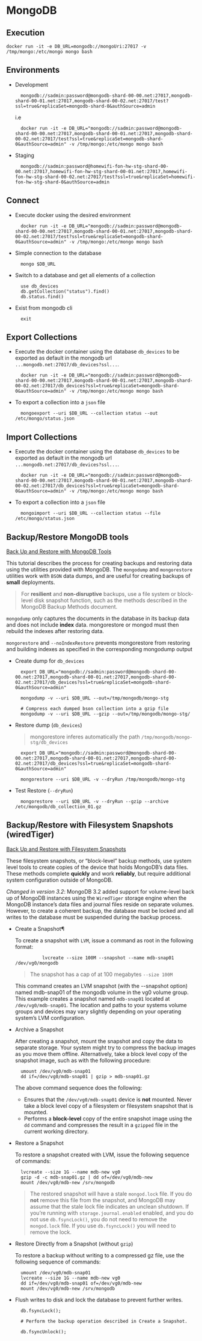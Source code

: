 # MongoDB

## Execution

    docker run -it -e DB_URL=mongodb://mongoUri:27017 -v /tmp/mongo:/etc/mongo mongo bash

## Environments

- Development

        mongodb://sadmin:password@mongodb-shard-00-00.net:27017,mongodb-shard-00-01.net:27017,mongodb-shard-00-02.net:27017/test?ssl=true&replicaSet=mongodb-shard-0&authSource=admin

    i.e

        docker run -it -e DB_URL="mongodb://sadmin:password@mongodb-shard-00-00.net:27017,mongodb-shard-00-01.net:27017,mongodb-shard-00-02.net:27017/test?ssl=true&replicaSet=mongodb-shard-0&authSource=admin" -v /tmp/mongo:/etc/mongo mongo bash

- Staging

        mongodb://sadmin:password@homewifi-fon-hw-stg-shard-00-00.net:27017,homewifi-fon-hw-stg-shard-00-01.net:27017,homewifi-fon-hw-stg-shard-00-02.net:27017/test?ssl=true&replicaSet=homewifi-fon-hw-stg-shard-0&authSource=admin

## Connect

- Execute docker using the desired environment

        docker run -it -e DB_URL="mongodb://sadmin:password@mongodb-shard-00-00.net:27017,mongodb-shard-00-01.net:27017,mongodb-shard-00-02.net:27017/test?ssl=true&replicaSet=mongodb-shard-0&authSource=admin" -v /tmp/mongo:/etc/mongo mongo bash

- Simple connection to the database

        mongo $DB_URL

- Switch to a database and get all elements of a collection

        use db_devices
        db.getCollection("status").find()
        db.status.find()

- Exist from mongodb cli

        exit

## Export Collections

- Execute the docker container using the database `db_devices` to be exported as default in the mongodb url `...mongodb.net:27017/db_devices?ssl...`.

        docker run -it -e DB_URL="mongodb://sadmin:password@mongodb-shard-00-00.net:27017,mongodb-shard-00-01.net:27017,mongodb-shard-00-02.net:27017/db_devices?ssl=true&replicaSet=mongodb-shard-0&authSource=admin" -v /tmp/mongo:/etc/mongo mongo bash

- To export a collection into a `json` file

        mongoexport --uri $DB_URL --collection status --out /etc/mongo/status.json

## Import Collections

- Execute the docker container using the database `db_devices` to be exported as default in the mongodb url `...mongodb.net:27017/db_devices?ssl...`.

        docker run -it -e DB_URL="mongodb://sadmin:password@mongodb-shard-00-00.net:27017,mongodb-shard-00-01.net:27017,mongodb-shard-00-02.net:27017/db_devices?ssl=true&replicaSet=mongodb-shard-0&authSource=admin" -v /tmp/mongo:/etc/mongo mongo bash

- To export a collection into a `json` file

        mongoimport --uri $DB_URL --collection status --file /etc/mongo/status.json
        
        
 ## Backup/Restore MongoDB tools

[Back Up and Restore with MongoDB Tools](https://docs.mongodb.com/manual/tutorial/backup-and-restore-tools/)

This tutorial describes the process for creating backups and restoring data using the utilities provided with MongoDB. The `mongodump` and `mongorestore` utilities work with `BSON` data dumps, and are useful for creating backups of **small** deployments.

> For **resilient** and **non-disruptive** backups, use a file system or block-level disk snapshot function, such as the methods described in the MongoDB Backup Methods document.

`mongodump` only captures the documents in the database in its backup data and does not include **index** data. mongorestore or mongod must then rebuild the indexes after restoring data.

`mongorestore` and `--noIndexRestore` prevents mongorestore from restoring and building indexes as specified in the corresponding mongodump output

- Create dump for `db_devices`

        export DB_URL="mongodb://sadmin:password@mongodb-shard-00-00.net:27017,mongodb-shard-00-01.net:27017,mongodb-shard-00-02.net:27017/db_devices?ssl=true&replicaSet=mongodb-shard-0&authSource=admin"

        mongodump -v --uri $DB_URL --out=/tmp/mongodb/mongo-stg

        # Compress each dumped bson collection into a gzip file
        mongodump -v --uri $DB_URL --gzip --out=/tmp/mongodb/mongo-stg/

- Restore dump (`db_devices`)

  > mongorestore inferes automatically the path `/tmp/mongodb/mongo-stg/db_devices`

        export DB_URL="mongodb://sadmin:password@mongodb-shard-00-00.net:27017,mongodb-shard-00-01.net:27017,mongodb-shard-00-02.net:27017/db_devices?ssl=true&replicaSet=mongodb-shard-0&authSource=admin"

        mongorestore --uri $DB_URL -v --dryRun /tmp/mongodb/mongo-stg

- Test Restore (`--dryRun`)

        mongorestore --uri $DB_URL -v --dryRun --gzip --archive /etc/mongodb/db_collection_01.gz

## Backup/Restore with Filesystem Snapshots (wiredTiger)

[Back Up and Restore with Filesystem Snapshots](https://docs.mongodb.com/manual/tutorial/backup-with-filesystem-snapshots/)

These filesystem snapshots, or “block-level” backup methods, use system level tools to create copies of the device that holds MongoDB’s data files. These methods complete **quickly** and work **reliably**, but require additional system configuration outside of MongoDB.

*Changed in version 3.2*: MongoDB 3.2 added support for volume-level back up of MongoDB instances using the `WiredTiger` storage engine when the MongoDB instance’s data files and journal files reside on separate volumes. However, to create a coherent backup, the database must be locked and all writes to the database must be suspended during the backup process.

- Create a Snapshot¶

  To create a snapshot with `LVM`, issue a command as root in the following format:

                lvcreate --size 100M --snapshot --name mdb-snap01 /dev/vg0/mongodb

  > The snapshot has a cap of at 100 megabytes `--size 100M`

  This command creates an LVM snapshot (with the --snapshot option) named mdb-snap01 of the mongodb volume in the vg0 volume group. This example creates a snapshot named `mdb-snap01` located at `/dev/vg0/mdb-snap01`. The location and paths to your systems volume groups and devices may vary slightly depending on your operating system’s LVM configuration.

- Archive a Snapshot

  After creating a snapshot, mount the snapshot and copy the data to separate storage. Your system might try to compress the backup images as you move them offline. Alternatively, take a block level copy of the snapshot image, such as with the following procedure:

        umount /dev/vg0/mdb-snap01
        dd if=/dev/vg0/mdb-snap01 | gzip > mdb-snap01.gz

  The above command sequence does the following:

  - Ensures that the `/dev/vg0/mdb-snap01` device is **not** mounted. Never take a block level copy of a filesystem or filesystem snapshot that is mounted.
  - Performs a **block-level** copy of the entire snapshot image using the `dd` command and compresses the result in a `gzipped` file in the current working directory.

- Restore a Snapshot

  To restore a snapshot created with LVM, issue the following sequence of commands:

        lvcreate --size 1G --name mdb-new vg0
        gzip -d -c mdb-snap01.gz | dd of=/dev/vg0/mdb-new
        mount /dev/vg0/mdb-new /srv/mongodb

  > The restored snapshot will have a stale `mongod.lock` file. If you do **not** remove this file from the snapshot, and MongoDB may assume that the stale lock file indicates an unclean shutdown. If you’re running with `storage.journal.enabled` enabled, and you do not use `db.fsyncLock()`, you do not need to remove the `mongod.lock` file. If you use `db.fsyncLock()` you will need to remove the lock.

- Restore Directly from a Snapshot (without `gzip`)

  To restore a backup without writing to a compressed gz file, use the following sequence of commands:

        umount /dev/vg0/mdb-snap01
        lvcreate --size 1G --name mdb-new vg0
        dd if=/dev/vg0/mdb-snap01 of=/dev/vg0/mdb-new
        mount /dev/vg0/mdb-new /srv/mongodb

- Flush writes to disk and lock the database to prevent further writes.

        db.fsyncLock();

        # Perform the backup operation described in Create a Snapshot.

        db.fsyncUnlock();
